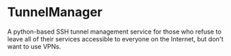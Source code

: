 # TunnelManager
A python-based SSH tunnel management service for those who refuse to leave all of their services accessible to everyone on the Internet, but don't want to use VPNs.
